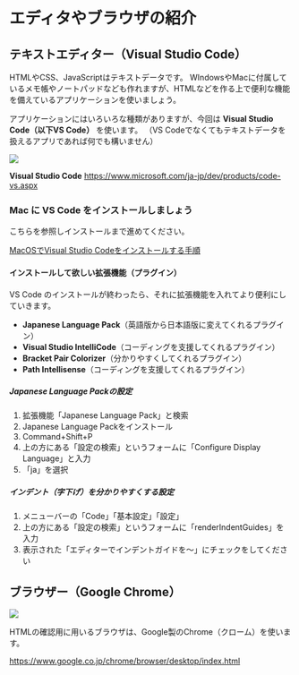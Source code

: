 # エディタやブラウザの紹介


## テキストエディター（Visual Studio Code）

HTMLやCSS、JavaScriptはテキストデータです。
WIndowsやMacに付属しているメモ帳やノートパッドなども作れますが、HTMLなどを作る上で便利な機能を備えているアプリケーションを使いましょう。

アプリケーションにはいろいろな種類がありますが、今回は **Visual Studio Code（以下VS Code）** を使います。
（VS Codeでなくてもテキストデータを扱えるアプリであれば何でも構いません）


![](https://laro.jp/wp-content/uploads/2019/11/lesson-html-tool-vscode.png)

**Visual Studio Code**
https://www.microsoft.com/ja-jp/dev/products/code-vs.aspx




### Mac に VS Code をインストールしましょう

こちらを参照しインストールまで進めてください。

[MacOSでVisual Studio Codeをインストールする手順](https://qiita.com/watamura/items/51c70fbb848e5f956fd6)



#### インストールして欲しい拡張機能（プラグイン）

VS Code のインストールが終わったら、それに拡張機能を入れてより便利にしていきます。

- **Japanese Language Pack**（英語版から日本語版に変えてくれるプラグイン）
- **Visual Studio IntelliCode**（コーディングを支援してくれるプラグイン）
- **Bracket Pair Colorizer**（分かりやすくしてくれるプラグイン）
- **Path Intellisense**（コーディングを支援してくれるプラグイン）

##### Japanese Language Packの設定

1. 拡張機能「Japanese Language Pack」と検索
2. Japanese Language Packをインストール
3. Command+Shift+P
4. 上の方にある「設定の検索」というフォームに「Configure Display Language」と入力
5. 「ja」を選択


##### インデント（字下げ）を分かりやすくする設定

1. メニューバーの「Code」「基本設定」「設定」
2. 上の方にある「設定の検索」というフォームに「renderIndentGuides」を入力
3. 表示された「エディターでインデントガイドを〜」にチェックをしてください


## ブラウザー（Google Chrome）

![](https://laro.jp/wp-content/uploads/2019/11/lesson-html-tool-chrome.png)

HTMLの確認用に用いるブラウザは、Google製のChrome（クローム）を使います。

https://www.google.co.jp/chrome/browser/desktop/index.html



